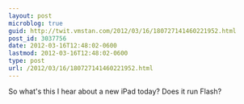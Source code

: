```yaml
---
layout: post
microblog: true
guid: http://twit.vmstan.com/2012/03/16/180727141460221952.html
post_id: 3037756
date: 2012-03-16T12:48:02-0600
lastmod: 2012-03-16T12:48:02-0600
type: post
url: /2012/03/16/180727141460221952.html
---
```

So what's this I hear about a new iPad today? Does it run Flash?
